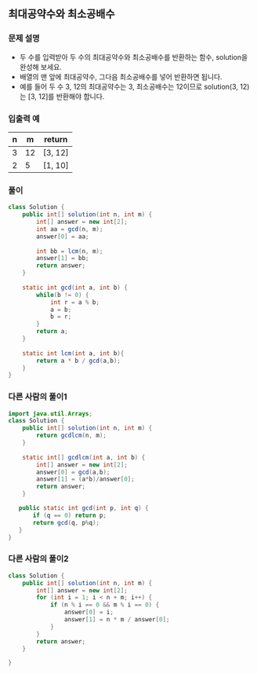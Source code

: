 
## 최대공약수와 최소공배수 ##

### 문제 설명 ###
- 두 수를 입력받아 두 수의 최대공약수와 최소공배수를 반환하는 함수, solution을 완성해 보세요.
- 배열의 맨 앞에 최대공약수, 그다음 최소공배수를 넣어 반환하면 됩니다. 
- 예를 들어 두 수 3, 12의 최대공약수는 3, 최소공배수는 12이므로 solution(3, 12)는 [3, 12]를 반환해야 합니다.

### 입출력 예 ###
n |	m |	return
---- | ---- | ----
3 |	12 |	[3, 12]
2 |	5 |	[1, 10]

### 풀이 ###
````java
class Solution {
    public int[] solution(int n, int m) {
        int[] answer = new int[2];
        int aa = gcd(n, m);
        answer[0] = aa;
        
        int bb = lcm(n, m);
        answer[1] = bb;
        return answer;
    }
    
    static int gcd(int a, int b) {
		while(b != 0) {
			int r = a % b;
			a = b;
			b = r;
		}
		return a;
	}
	
	static int lcm(int a, int b){
	    return a * b / gcd(a,b);
	}
}
````


### 다른 사람의 풀이1 ###
````java
import java.util.Arrays;
class Solution {
    public int[] solution(int n, int m) {
        return gcdlcm(n, m);
    }
    
    static int[] gcdlcm(int a, int b) {
        int[] answer = new int[2];
        answer[0] = gcd(a,b);
        answer[1] = (a*b)/answer[0];
        return answer;
    }

   public static int gcd(int p, int q) {
       if (q == 0) return p;
       return gcd(q, p%q);
   }
}
````

### 다른 사람의 풀이2 ###
````java
class Solution {
    public int[] solution(int n, int m) {
        int[] answer = new int[2];
        for (int i = 1; i < n + m; i++) {
            if (n % i == 0 && m % i == 0) {
                answer[0] = i;
                answer[1] = n * m / answer[0];
            }
        }
        return answer;
    }

}
````
